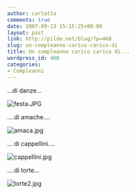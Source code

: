 ```yaml
---
author: carlotta
comments: true
date: 2007-09-13 15:15:25+00:00
layout: post
link: http://pilde.net/blog/?p=468
slug: un-compleanno-carico-carico-di
title: Un compleanno carico carico di...
wordpress_id: 468
categories:
- Compleanni
---
```


...di danze...

![festa.JPG](http://pilde.net/blog/wp-content/uploads/2007/09/festa.JPG)

....di amache....

![amaca.jpg](http://pilde.net/blog/wp-content/uploads/2007/09/amaca.jpg)

... di cappellini....

![cappellini.jpg](http://pilde.net/blog/wp-content/uploads/2007/09/cappellini.jpg)

....di torte...

![torte2.jpg](http://pilde.net/blog/wp-content/uploads/2007/09/torte2.jpg)
